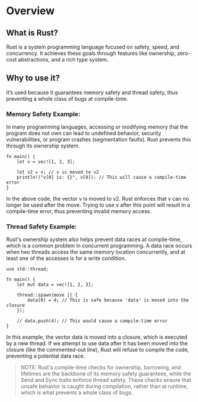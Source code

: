 # Overview

## What is Rust?

Rust is a system programming language focused on safety, speed, and concurrency.
It achieves these goals through features like ownership, zero-cost abstractions, and a rich type system.

## Why to use it?

It’s used because it guarantees memory safety and thread safety, thus preventing a whole class of bugs at compile-time.

### Memory Safety Example:

In many programming languages, accessing or modifying memory that the program does not own can lead to undefined
behavior, security vulnerabilities, or program crashes (segmentation faults). Rust prevents this through its ownership
system.

``` Text
fn main() {
    let v = vec![1, 2, 3];

    let v2 = v; // v is moved to v2
    println!("v[0] is: {}", v[0]); // This will cause a compile-time error
}
```

In the above code, the vector v is moved to v2. Rust enforces that v can no longer be used after the move. Trying to use
v after this point will result in a compile-time error, thus preventing invalid memory access.

### Thread Safety Example:

Rust's ownership system also helps prevent data races at compile-time, which is a common problem in concurrent
programming. A data race occurs when two threads access the same memory location concurrently, and at least one of the
accesses is for a write condition.

``` Text
use std::thread;

fn main() {
    let mut data = vec![1, 2, 3];

    thread::spawn(move || {
        data[0] = 4; // This is safe because 'data' is moved into the closure
    });

    // data.push(4); // This would cause a compile-time error
}
```

In this example, the vector data is moved into a closure, which is executed by a new thread. If we attempt to use data
after it has been moved into the closure (like the commented-out line), Rust will refuse to compile the code, preventing
a potential data race.

> NOTE: Rust's compile-time checks for ownership, borrowing, and lifetimes are the backbone of its memory safety
> guarantees,
> while the Send and Sync traits enforce thread safety. These checks ensure that unsafe behavior is caught during
> compilation, rather than at runtime, which is what prevents a whole class of bugs.


